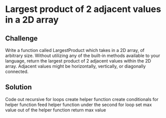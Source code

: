 # Largest product of 2 adjacent values in a 2D array
<!-- Short summary or background information -->

## Challenge
<!-- Description of the challenge -->
Write a function called LargestProduct which takes in a 2D array, of arbitrary size.
Without utilizing any of the built-in methods available to your language, return the largest product of 2 adjacent values within the 2D array.
Adjacent values might be horizontally, vertically, or diagonally connected.
## Solution
Code out recursive for loops
create helper function
create conditionals for helper function
feed helper function under the second for loop
set max value out of the helper function
return max value 
